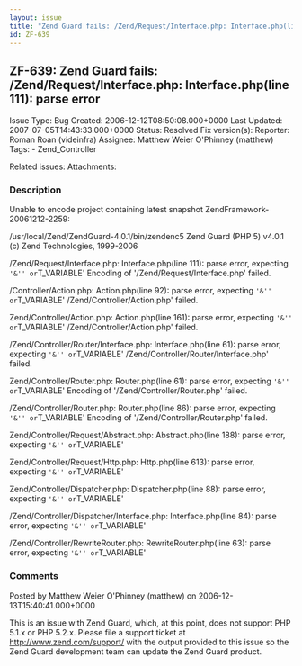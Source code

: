 ```yaml
---
layout: issue
title: "Zend Guard fails: /Zend/Request/Interface.php: Interface.php(line 111): parse error"
id: ZF-639
---
```


ZF-639: Zend Guard fails: /Zend/Request/Interface.php: Interface.php(line 111): parse error
-------------------------------------------------------------------------------------------

 Issue Type: Bug Created: 2006-12-12T08:50:08.000+0000 Last Updated: 2007-07-05T14:43:33.000+0000 Status: Resolved Fix version(s): 
 Reporter:  Roman Roan (videinfra)  Assignee:  Matthew Weier O'Phinney (matthew)  Tags: - Zend\_Controller
 
 Related issues: 
 Attachments: 
### Description

Unable to encode project containing latest snapshot ZendFramework-20061212-2259:

/usr/local/Zend/ZendGuard-4.0.1/bin/zendenc5 Zend Guard (PHP 5) v4.0.1 (c) Zend Technologies, 1999-2006

/Zend/Request/Interface.php: Interface.php(line 111): parse error, expecting `'&'' or`T\_VARIABLE' Encoding of '/Zend/Request/Interface.php' failed.

/Controller/Action.php: Action.php(line 92): parse error, expecting `'&'' or`T\_VARIABLE' /Zend/Controller/Action.php' failed.

Zend/Controller/Action.php: Action.php(line 161): parse error, expecting `'&'' or`T\_VARIABLE' /Zend/Controller/Action.php' failed.

/Zend/Controller/Router/Interface.php: Interface.php(line 61): parse error, expecting `'&'' or`T\_VARIABLE' /Zend/Controller/Router/Interface.php' failed.

Zend/Controller/Router.php: Router.php(line 61): parse error, expecting `'&'' or`T\_VARIABLE' Encoding of '/Zend/Controller/Router.php' failed.

/Zend/Controller/Router.php: Router.php(line 86): parse error, expecting `'&'' or`T\_VARIABLE' Encoding of '/Zend/Controller/Router.php' failed.

Zend/Controller/Request/Abstract.php: Abstract.php(line 188): parse error, expecting `'&'' or`T\_VARIABLE'

Zend/Controller/Request/Http.php: Http.php(line 613): parse error, expecting `'&'' or`T\_VARIABLE'

Zend/Controller/Dispatcher.php: Dispatcher.php(line 88): parse error, expecting `'&'' or`T\_VARIABLE'

/Zend/Controller/Dispatcher/Interface.php: Interface.php(line 84): parse error, expecting `'&'' or`T\_VARIABLE'

/Zend/Controller/RewriteRouter.php: RewriteRouter.php(line 63): parse error, expecting `'&'' or`T\_VARIABLE'

 

 

### Comments

Posted by Matthew Weier O'Phinney (matthew) on 2006-12-13T15:40:41.000+0000

This is an issue with Zend Guard, which, at this point, does not support PHP 5.1.x or PHP 5.2.x. Please file a support ticket at <http://www.zend.com/support/> with the output provided to this issue so the Zend Guard development team can update the Zend Guard product.

 

 